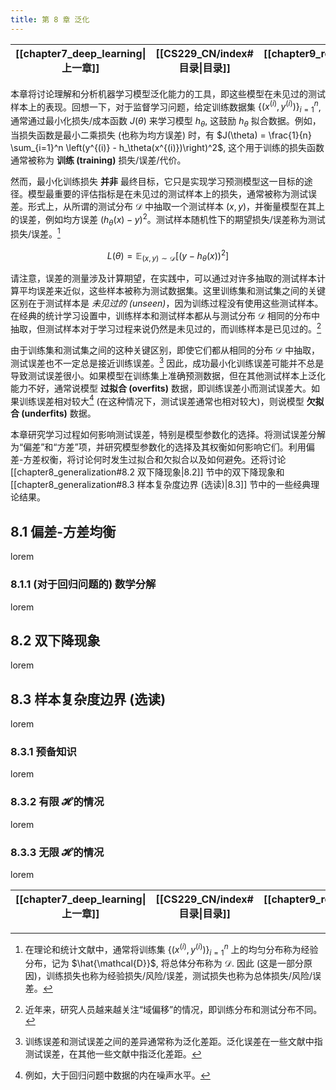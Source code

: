 ```yaml
---
title: 第 8 章 泛化
---
```


| [[chapter7_deep_learning\|上一章]] | [[CS229_CN/index#目录\|目录]] | [[chapter9_regularization_and_model_selection\|下一章]] |
| :-----------------------------: | :-----------------------: | :--------------------------------------------------: |

本章将讨论理解和分析机器学习模型泛化能力的工具，即这些模型在未见过的测试样本上的表现。回想一下，对于监督学习问题，给定训练数据集 $\{(x^{(i)}, y^{(i)})\}_{i=1}^n$, 通常通过最小化损失/成本函数 $J(\theta)$ 来学习模型 $h_\theta$, 这鼓励 $h_\theta$ 拟合数据。例如，当损失函数是最小二乘损失 (也称为均方误差) 时，有 $J(\theta) = \frac{1}{n} \sum_{i=1}^n \left(y^{(i)} - h_\theta(x^{(i)})\right)^2$, 这个用于训练的损失函数通常被称为 **训练 (training)** 损失/误差/代价。

然而，最小化训练损失 **并非** 最终目标，它只是实现学习预测模型这一目标的途径。模型最重要的评估指标是在未见过的测试样本上的损失，通常被称为测试误差。形式上，从所谓的测试分布 $\mathcal{D}$ 中抽取一个测试样本 $(x, y)$，并衡量模型在其上的误差，例如均方误差 $(h_\theta(x) - y)^2$。测试样本随机性下的期望损失/误差称为测试损失/误差。[^1]

$$
L(\theta) = \mathbb{E}_{(x,y) \sim \mathcal{D}}[(y - h_\theta(x))^2] \tag{8.1}
$$

请注意，误差的测量涉及计算期望，在实践中，可以通过对许多抽取的测试样本计算平均误差来近似，这些样本被称为测试数据集。这里训练集和测试集之间的关键区别在于测试样本是 *未见过的 (unseen)*，因为训练过程没有使用这些测试样本。在经典的统计学习设置中，训练样本和测试样本都从与测试分布 $\mathcal{D}$ 相同的分布中抽取，但测试样本对于学习过程来说仍然是未见过的，而训练样本是已见过的。[^2]

由于训练集和测试集之间的这种关键区别，即使它们都从相同的分布 $\mathcal{D}$ 中抽取，测试误差也不一定总是接近训练误差。[^3] 因此，成功最小化训练误差可能并不总是导致测试误差很小。如果模型在训练集上准确预测数据，但在其他测试样本上泛化能力不好，通常说模型 **过拟合 (overfits)** 数据，即训练误差小而测试误差大。如果训练误差相对较大[^4] (在这种情况下，测试误差通常也相对较大)，则说模型 **欠拟合 (underfits)** 数据。

本章研究学习过程如何影响测试误差，特别是模型参数化的选择。将测试误差分解为“偏差”和“方差”项，并研究模型参数化的选择及其权衡如何影响它们。利用偏差-方差权衡，将讨论何时发生过拟合和欠拟合以及如何避免。还将讨论 [[chapter8_generalization#8.2 双下降现象|8.2]] 节中的双下降现象和 [[chapter8_generalization#8.3 样本复杂度边界 (选读)|8.3]] 节中的一些经典理论结果。

## 8.1 偏差-方差均衡

lorem

### 8.1.1 (对于回归问题的) 数学分解

lorem

## 8.2 双下降现象

lorem

## 8.3 样本复杂度边界 (选读)

lorem

### 8.3.1 预备知识

lorem

### 8.3.2 有限 𝓗 的情况

lorem

### 8.3.3 无限 𝓗 的情况

lorem

| [[chapter7_deep_learning\|上一章]] | [[CS229_CN/index#目录\|目录]] | [[chapter9_regularization_and_model_selection\|下一章]] |
| :-----------------------------: | :-----------------------: | :--------------------------------------------------: |

[^1]: 在理论和统计文献中，通常将训练集 $\{(x^{(i)}, y^{(i)})\}_{i=1}^n$ 上的均匀分布称为经验分布，记为 $\hat{\mathcal{D}}$, 将总体分布称为 $\mathcal{D}$. 因此 (这是一部分原因)，训练损失也称为经验损失/风险/误差，测试损失也称为总体损失/风险/误差。

[^2]: 近年来，研究人员越来越关注“域偏移”的情况，即训练分布和测试分布不同。

[^3]: 训练误差和测试误差之间的差异通常称为泛化差距。泛化误差在一些文献中指测试误差，在其他一些文献中指泛化差距。

[^4]: 例如，大于回归问题中数据的内在噪声水平。
